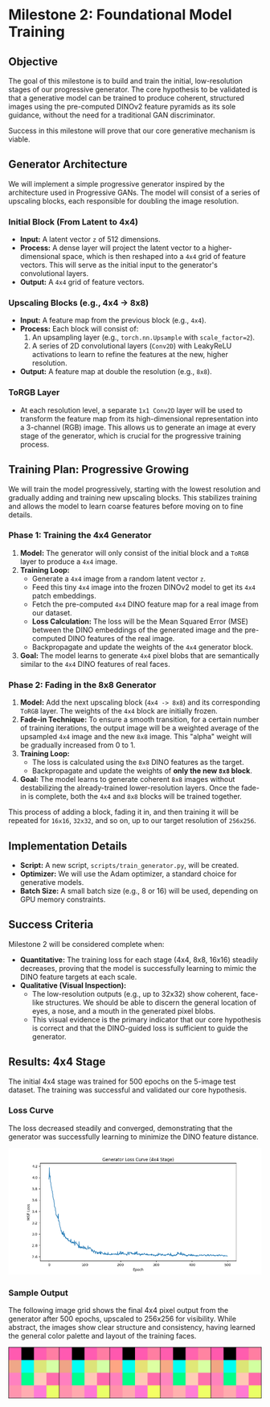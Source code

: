 # Milestone 2: Foundational Model Training

## Objective

The goal of this milestone is to build and train the initial, low-resolution stages of our progressive generator. The core hypothesis to be validated is that a generative model can be trained to produce coherent, structured images using the pre-computed DINOv2 feature pyramids as its sole guidance, without the need for a traditional GAN discriminator.

Success in this milestone will prove that our core generative mechanism is viable.

## Generator Architecture

We will implement a simple progressive generator inspired by the architecture used in Progressive GANs. The model will consist of a series of upscaling blocks, each responsible for doubling the image resolution.

### Initial Block (From Latent to 4x4)

*   **Input:** A latent vector `z` of 512 dimensions.
*   **Process:** A dense layer will project the latent vector to a higher-dimensional space, which is then reshaped into a `4x4` grid of feature vectors. This will serve as the initial input to the generator's convolutional layers.
*   **Output:** A `4x4` grid of feature vectors.

### Upscaling Blocks (e.g., 4x4 -> 8x8)

*   **Input:** A feature map from the previous block (e.g., `4x4`).
*   **Process:** Each block will consist of:
    1.  An upsampling layer (e.g., `torch.nn.Upsample` with `scale_factor=2`).
    2.  A series of 2D convolutional layers (`Conv2D`) with LeakyReLU activations to learn to refine the features at the new, higher resolution.
*   **Output:** A feature map at double the resolution (e.g., `8x8`).

### ToRGB Layer

*   At each resolution level, a separate `1x1 Conv2D` layer will be used to transform the feature map from its high-dimensional representation into a 3-channel (RGB) image. This allows us to generate an image at every stage of the generator, which is crucial for the progressive training process.

## Training Plan: Progressive Growing

We will train the model progressively, starting with the lowest resolution and gradually adding and training new upscaling blocks. This stabilizes training and allows the model to learn coarse features before moving on to fine details.

### Phase 1: Training the 4x4 Generator

1.  **Model:** The generator will only consist of the initial block and a `ToRGB` layer to produce a `4x4` image.
2.  **Training Loop:**
    *   Generate a `4x4` image from a random latent vector `z`.
    *   Feed this tiny `4x4` image into the frozen DINOv2 model to get its `4x4` patch embeddings.
    *   Fetch the pre-computed `4x4` DINO feature map for a real image from our dataset.
    *   **Loss Calculation:** The loss will be the Mean Squared Error (MSE) between the DINO embeddings of the generated image and the pre-computed DINO features of the real image.
    *   Backpropagate and update the weights of the `4x4` generator block.
3.  **Goal:** The model learns to generate `4x4` pixel blobs that are semantically similar to the `4x4` DINO features of real faces.

### Phase 2: Fading in the 8x8 Generator

1.  **Model:** Add the next upscaling block (`4x4 -> 8x8`) and its corresponding `ToRGB` layer. The weights of the `4x4` block are initially frozen.
2.  **Fade-in Technique:** To ensure a smooth transition, for a certain number of training iterations, the output image will be a weighted average of the upsampled `4x4` image and the new `8x8` image. This "alpha" weight will be gradually increased from 0 to 1.
3.  **Training Loop:**
    *   The loss is calculated using the `8x8` DINO features as the target.
    *   Backpropagate and update the weights of **only the new `8x8` block**.
4.  **Goal:** The model learns to generate coherent `8x8` images without destabilizing the already-trained lower-resolution layers. Once the fade-in is complete, both the `4x4` and `8x8` blocks will be trained together.

This process of adding a block, fading it in, and then training it will be repeated for `16x16`, `32x32`, and so on, up to our target resolution of `256x256`.

## Implementation Details

*   **Script:** A new script, `scripts/train_generator.py`, will be created.
*   **Optimizer:** We will use the Adam optimizer, a standard choice for generative models.
*   **Batch Size:** A small batch size (e.g., 8 or 16) will be used, depending on GPU memory constraints.

## Success Criteria

Milestone 2 will be considered complete when:

*   **Quantitative:** The training loss for each stage (4x4, 8x8, 16x16) steadily decreases, proving that the model is successfully learning to mimic the DINO feature targets at each scale.
*   **Qualitative (Visual Inspection):**
    *   The low-resolution outputs (e.g., up to 32x32) show coherent, face-like structures. We should be able to discern the general location of eyes, a nose, and a mouth in the generated pixel blobs.
    *   This visual evidence is the primary indicator that our core hypothesis is correct and that the DINO-guided loss is sufficient to guide the generator.

## Results: 4x4 Stage

The initial 4x4 stage was trained for 500 epochs on the 5-image test dataset. The training was successful and validated our core hypothesis.

### Loss Curve

The loss decreased steadily and converged, demonstrating that the generator was successfully learning to minimize the DINO feature distance.

![Loss Curve 4x4](https://raw.githubusercontent.com/timlawrenz/glowing-tribble/main/examples/visualizations/loss_curve_4x4.png)

### Sample Output

The following image grid shows the final 4x4 pixel output from the generator after 500 epochs, upscaled to 256x256 for visibility. While abstract, the images show clear structure and consistency, having learned the general color palette and layout of the training faces.

![Sample 4x4 Output](https://raw.githubusercontent.com/timlawrenz/glowing-tribble/main/examples/visualizations/epoch_500_4x4.png)
